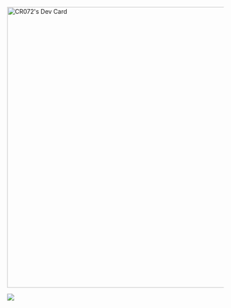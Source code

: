 <a href="https://app.daily.dev/crazymath072"><img src="https://api.daily.dev/devcards/v2/wzlAUic7L18INkgAfv03V.png?type=wide&r=tzp" width="652" alt="CR072's Dev Card"/></a>


<img src="https://komarev.com/ghpvc/?username=CR072&color=blue">
